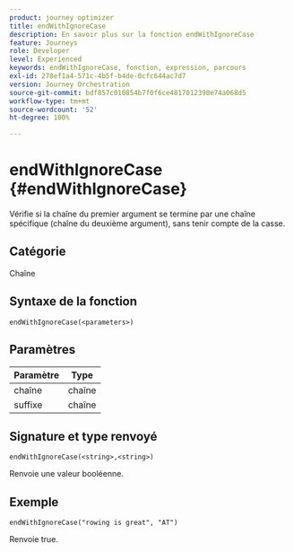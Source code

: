 ```yaml
---
product: journey optimizer
title: endWithIgnoreCase
description: En savoir plus sur la fonction endWithIgnoreCase
feature: Journeys
role: Developer
level: Experienced
keywords: endWithIgnoreCase, fonction, expression, parcours
exl-id: 278ef1a4-571c-4b5f-b4de-0cfc644ac7d7
version: Journey Orchestration
source-git-commit: bdf857c010854b7f0f6ce4817012398e74a068d5
workflow-type: tm+mt
source-wordcount: '52'
ht-degree: 100%

---
```


# endWithIgnoreCase {#endWithIgnoreCase}

Vérifie si la chaîne du premier argument se termine par une chaîne spécifique (chaîne du deuxième argument), sans tenir compte de la casse.

## Catégorie

Chaîne

## Syntaxe de la fonction

`endWithIgnoreCase(<parameters>)`

## Paramètres

| Paramètre | Type |
|-----------|------------------|
| chaîne | chaîne |
| suffixe | chaîne |

## Signature et type renvoyé

`endWithIgnoreCase(<string>,<string>)`

Renvoie une valeur booléenne.

## Exemple

`endWithIgnoreCase("rowing is great", "AT")`

Renvoie true.
